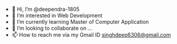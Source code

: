 - 👋 Hi, I’m @deependra-1805
- 👀 I’m interested in Web Development
- 🌱 I’m currently learning Master of Computer Application
- 💞️ I’m looking to collaborate on ...
- 📫 How to reach me via my Gmail ID singhdeep6306@gmail.com

<!---
deependra-1805/deependra-1805 is a ✨ special ✨ repository because its `README.md` (this file) appears on your GitHub profile.
You can click the Preview link to take a look at your changes.
--->
